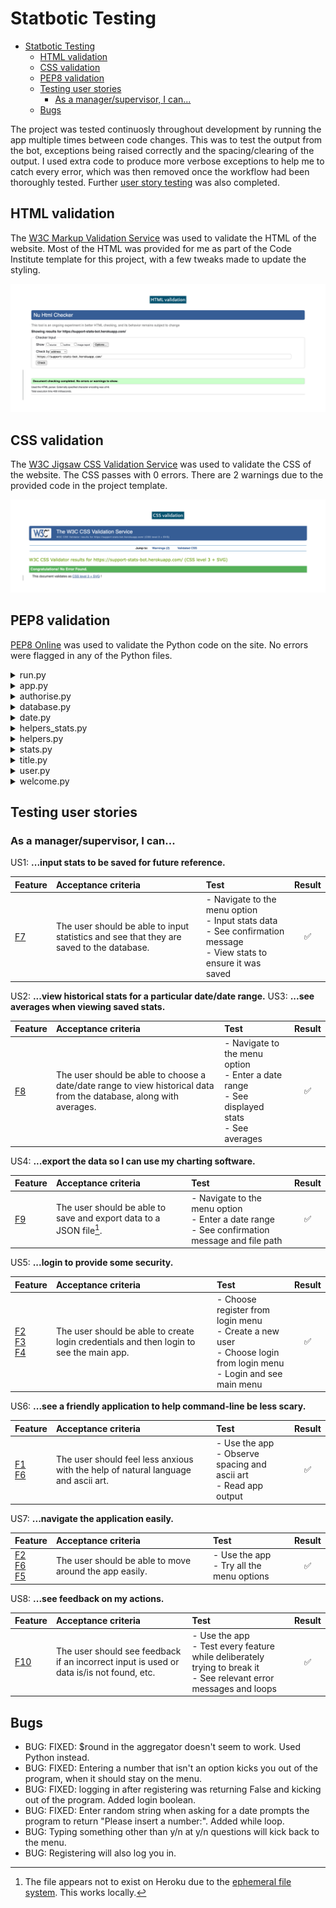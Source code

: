 # Statbotic Testing

- [Statbotic Testing](#statbotic-testing)
  - [HTML validation](#html-validation)
  - [CSS validation](#css-validation)
  - [PEP8 validation](#pep8-validation)
  - [Testing user stories](#testing-user-stories)
    - [As a manager/supervisor, I can...](#as-a-managersupervisor-i-can)
  - [Bugs](#bugs)


The project was tested continuosly throughout development by running the app multiple times between code changes. This was to test the output from the bot, exceptions being raised correctly and the spacing/clearing of the output. I used extra code to produce more verbose exceptions to help me to catch every error, which was then removed once the workflow had been thoroughly tested. Further [user story testing](#testing-user-stories) was also completed.

## HTML validation

The [W3C Markup Validation Service](https://validator.w3.org/) was used to validate the HTML of the website. Most of the HTML was provided for me as part of the Code Institute template for this project, with a few tweaks made to update the styling.

![HTML validation](docs/testing/html.png)

## CSS validation

The [W3C Jigsaw CSS Validation Service](https://jigsaw.w3.org/css-validator/validator) was used to validate the CSS of the website. The CSS passes with 0 errors. There are 2 warnings due to the provided code in the project template.

![CSS validation](docs/testing/css.png)

## PEP8 validation

[PEP8 Online](http://pep8online.com) was used to validate the Python code on the site. No errors were flagged in any of the Python files.

<details><summary>run.py</summary>
<img src="docs/testing/run.png">
</details>
<details><summary>app.py</summary>
<img src="docs/testing/app.png">
</details>
<details><summary>authorise.py</summary>
<img src="docs/testing/authorise.png">
</details>
<details><summary>database.py</summary>
<img src="docs/testing/database.png">
</details>
<details><summary>date.py</summary>
<img src="docs/testing/date.png">
</details>
<details><summary>helpers_stats.py</summary>
<img src="docs/testing/helpers_stats.png">
</details>
<details><summary>helpers.py</summary>
<img src="docs/testing/helpers.png">
</details>
<details><summary>stats.py</summary>
<img src="docs/testing/stats.png">
</details>
<details><summary>title.py</summary>
<img src="docs/testing/title.png">
</details>
<details><summary>user.py</summary>
<img src="docs/testing/user.png">
</details>
<details><summary>welcome.py</summary>
<img src="docs/testing/welcome.png">
</details>

## Testing user stories

### As a manager/supervisor, I can...

US1: **...input stats to be saved for future reference.**

| **Feature** | **Acceptance criteria** | **Test** | **Result** |
|:--|:--|:--|:--:|
| [F7](README.md#7-add-or-update-statistics) | The user should be able to input statistics and see that they are saved to the database. | - Navigate to the menu option<br>- Input stats data<br>- See confirmation message<br>- View stats to ensure it was saved |:white_check_mark:|

US2: **...view historical stats for a particular date/date range.**
US3: **...see averages when viewing saved stats.**

| **Feature** | **Acceptance criteria** | **Test** | **Result** |
|:--|:--|:--|:--:|
| [F8](README.md#8-view-statistics) | The user should be able to choose a date/date range to view historical data from the database, along with averages. | - Navigate to the menu option<br>- Enter a date range<br>- See displayed stats<br>- See averages |:white_check_mark:|

US4: **...export the data so I can use my charting software.**

| **Feature** | **Acceptance criteria** | **Test** | **Result** |
|:--|:--|:--|:--:|
| [F9](README.md#9-export-stats) | The user should be able to save and export data to a JSON file[^1]. | - Navigate to the menu option<br>- Enter a date range<br>- See confirmation message and file path |:white_check_mark:|

[^1]: The file appears not to exist on Heroku due to the [ephemeral file system](https://help.heroku.com/K1PPS2WM/why-are-my-file-uploads-missing-deleted-from-the-application). This works locally.

US5: **...login to provide some security.**

| **Feature** | **Acceptance criteria** | **Test** | **Result** |
|:--|:--|:--|:--:|
| [F2](README.md#2-login-menu)<br>[F3](README.md#3-login)<br>[F4](README.md#4-register) | The user should be able to create login credentials and then login to see the main app. | - Choose register from login menu<br>- Create a new user<br>- Choose login from login menu<br>- Login and see main menu |:white_check_mark:|

US6: **...see a friendly application to help command-line be less scary.**

| **Feature** | **Acceptance criteria** | **Test** | **Result** |
|:--|:--|:--|:--:|
| [F1](README.md#1-welcome-banner)<br>[F6](README.md#6-main-menu) | The user should feel less anxious with the help of natural language and ascii art. | - Use the app<br>- Observe spacing and ascii art<br>- Read app output |:white_check_mark:|

US7: **...navigate the application easily.**

| **Feature** | **Acceptance criteria** | **Test** | **Result** |
|:--|:--|:--|:--:|
| [F2](README.md#2-login-menu)<br>[F6](README.md#6-main-menu)<br>[F5](README.md#5-exit) | The user should be able to move around the app easily. | - Use the app<br>- Try all the menu options |:white_check_mark:|

US8: **...see feedback on my actions.**

| **Feature** | **Acceptance criteria** | **Test** | **Result** |
|:--|:--|:--|:--:|
| [F10](README.md#10-exceptions) | The user should see feedback if an incorrect input is used or data is/is not found, etc. | - Use the app<br>- Test every feature while deliberately trying to break it<br>- See relevant error messages and loops |:white_check_mark:|




## Bugs

- BUG: FIXED: $round in the aggregator doesn't seem to work. Used Python instead.
- BUG: FIXED: Entering a number that isn't an option kicks you out of the program, when it should stay on the menu.
- BUG: FIXED: logging in after registering was returning False and kicking out of the program. Added login boolean.
- BUG: FIXED: Enter random string when asking for a date prompts the program to return "Please insert a number:". Added while loop.
- BUG: Typing something other than y/n at y/n questions will kick back to the menu.
- BUG: Registering will also log you in.